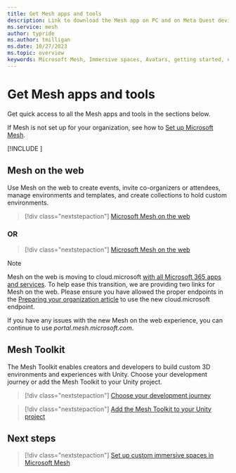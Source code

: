 ```yaml
---
title: Get Mesh apps and tools
description: Link to download the Mesh app on PC and on Meta Quest devices.
ms.service: mesh
author: typride
ms.author: tmilligan
ms.date: 10/27/2023
ms.topic: overview
keywords: Microsoft Mesh, Immersive spaces, Avatars, getting started, documentation, features
---
```


# Get Mesh apps and tools

Get quick access to all the Mesh apps and tools in the sections below.

If Mesh is not set up for your organization, see how to [Set up Microsoft Mesh](Setup/Content/setup-m365-mesh.md).

[!INCLUDE [<download-apps>](<includes/download-apps.md>)]

## Mesh on the web

Use Mesh on the web to create events, invite co-organizers or attendees, manage environments and templates, and create collections to hold custom environments.

> [!div class="nextstepaction"]
> [Microsoft Mesh on the web](https://portal.mesh.microsoft.com/)

### OR
> [!div class="nextstepaction"]
> [Microsoft Mesh on the web](https://mesh.cloud.microsoft/)

> [!NOTE]
> Mesh on the web is moving to cloud.microsoft [with all Microsoft 365 apps and services](https://techcommunity.microsoft.com/t5/microsoft-365-blog/introducing-cloud-microsoft-a-unified-domain-for-microsoft-365/ba-p/3804961). To help ease this transition, we are providing two links for Mesh on the web. Please ensure you have allowed the proper endpoints in the [Preparing your organization article](preparing-your-organization.md#ensure-endpoints-can-be-allowed-for-immersive-spaces-in-teams) to use the new cloud.microsoft endpoint.
>
> If you have any issues with the new Mesh on the web experience, you can continue to use *portal.mesh.microsoft.com*.

## Mesh Toolkit

The Mesh Toolkit enables creators and developers to build custom 3D environments and experiences with Unity. Choose your development journey or add the Mesh Toolkit to your Unity project.

> [!div class="nextstepaction"]
> [Choose your development journey](develop/getting-started/choose-your-journey.md)

> [!div class="nextstepaction"]
> [Add the Mesh Toolkit to your Unity project](develop/build-your-basic-environment/add-the-mesh-toolkit-package.md)

## Next steps

> [!div class="nextstepaction"]
> [Set up custom immersive spaces in Microsoft Mesh](Setup/Content/setup-m365-mesh.md)
